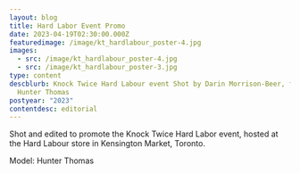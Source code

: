 ```yaml
---
layout: blog
title: Hard Labor Event Promo
date: 2023-04-19T02:30:00.000Z
featuredimage: /image/kt_hardlabour_poster-4.jpg
images:
  - src: /image/kt_hardlabour_poster-4.jpg
  - src: /image/kt_hardlabour_poster-3.jpg
type: content
descblurb: Knock Twice Hard Labour event Shot by Darin Morrison-Beer, featuring
  Hunter Thomas
postyear: "2023"
contentdesc: editorial
---
```

Shot and edited to promote the Knock Twice Hard Labor event, hosted at the Hard Labour store in Kensington Market, Toronto.


Model: Hunter Thomas
